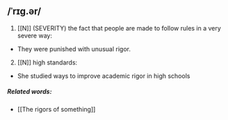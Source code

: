 ## /ˈrɪɡ.ər/  
1. [[N]]
(SEVERITY)
the fact that people are made to follow rules in a very severe way:

- They were punished with unusual rigor.

2. [[N]]
high standards:

- She studied ways to improve academic rigor in high schools

##### Related words:
- [[The rigors of something]]